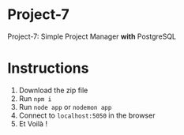 # Project-7
Project-7: Simple Project Manager __with__ PostgreSQL

# Instructions

1. Download the zip file
2. Run `npm i`
3. Run `node app` or `nodemon app`
4. Connect to `localhost:5050` in the browser
5. Et Voilà !
